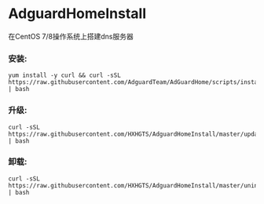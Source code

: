 # AdguardHomeInstall

在CentOS 7/8操作系统上搭建dns服务器

### 安装:
```
yum install -y curl && curl -sSL https://raw.githubusercontent.com/AdguardTeam/AdGuardHome/scripts/install.sh | bash
```
### 升级:
```
curl -sSL https://raw.githubusercontent.com/HXHGTS/AdguardHomeInstall/master/update.sh | bash
```
### 卸载:
```
curl -sSL https://raw.githubusercontent.com/HXHGTS/AdguardHomeInstall/master/uninstall.sh | bash
```

